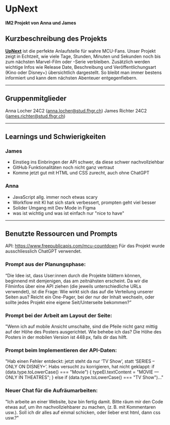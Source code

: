 # UpNext

**IM2 Projekt von Anna und James**

## Kurzbeschreibung des Projekts

**[UpNext](https://im2.jamesrichter.ch)** ist die perfekte Anlaufstelle für wahre MCU-Fans. Unser Projekt zeigt in Echtzeit, wie viele Tage, Stunden, Minuten und Sekunden noch bis zum nächsten Marvel-Film oder -Serie verbleiben. Zusätzlich werden wichtige Infos wie Release Date, Beschreibung und Veröffentlichungsart (Kino oder Disney+) übersichtlich dargestellt. So bleibt man immer bestens informiert und kann dem nächsten Abenteuer entgegenfiebern.

---

## Gruppenmitglieder

Anna Locher 24C2 (anna.locher@stud.fhgr.ch) James Richter 24C2 (james.richter@stud.fhgr.ch)

---

## Learnings und Schwierigkeiten

### James
- Einstieg ins Einbringen der API schwer, da diese schwer nachvollziehbar
- GitHub Funktionalitäten noch nicht ganz vertraut
- Komme jetzt gut mit HTML und CSS zurecht, auch ohne ChatGPT

### Anna
- JavaScript allg. immer noch etwas scary
- Workflow mit KI hat sich stark verbessert, prompten geht viel besser
- Solider Umgang mit Dev Mode in Figma
- was ist wichtig und was ist einfach nur "nice to have"

---

## Benutzte Ressourcen und Prompts
API: https://www.freepublicapis.com/mcu-countdown
Für das Projekt wurde ausschliesslich ChatGPT verwendet.

### Prompt aus der Planungsphase:
“Die Idee ist, dass User:innen durch die Projekte blättern können, beginnend mit demjenigen, das am zeitnähsten erscheint. Da wir die Filminfos über eine API ziehen (die jeweils unterschiedliche URLs verwendet), ist die Frage: Wie wirkt sich das auf die Verteilung unserer Seiten aus? Reicht ein One-Pager, bei der nur der Inhalt wechseln, oder sollte jedes Projekt eine eigene Seit/Unterseite bekommen?”

### Prompt bei der Arbeit am Layout der Seite:
"Wenn ich auf mobile Ansicht umschalte, sind die Pfeile nicht ganz mittig auf der Höhe des Posters ausgerichtet. Wie behebe ich das? Die Höhe des Posters in der mobilen Version ist 448 px, falls dir das hilft.

### Prompt beim Implementieren der API-Daten:
"Hab einen Fehler entdeckt: jetzt steht da nur ‘TV Show’, statt ‘SERIES – ONLY ON DISNEY+’. Habs versucht zu korrigieren, hat nicht geklappt:
    if (data.type.toLowerCase() === "Movie") {
      typeEl.textContent = "MOVIE — ONLY IN THEATRES";
    } else if (data.type.toLowerCase() === "TV Show")..."

### Neuer Chat für die Aufräumarbeiten:
"Ich arbeite an einer Website, bzw bin fertig damit. Bitte räum mir den Code etwas auf, um ihn nachvollziehbarer zu machen, (z. B. mit Kommentaren usw.). Soll ich dir alles auf einmal schicken, oder lieber erst html, dann css usw.?"